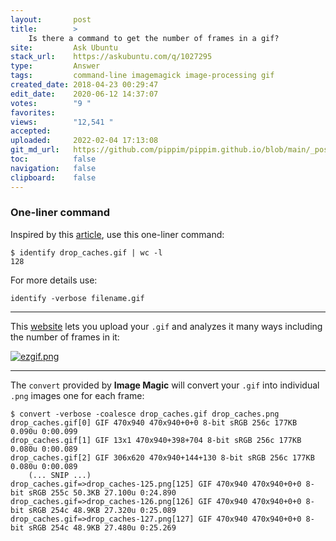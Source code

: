 ```yaml
---
layout:       post
title:        >
    Is there a command to get the number of frames in a gif?
site:         Ask Ubuntu
stack_url:    https://askubuntu.com/q/1027295
type:         Answer
tags:         command-line imagemagick image-processing gif
created_date: 2018-04-23 00:29:47
edit_date:    2020-06-12 14:37:07
votes:        "9 "
favorites:    
views:        "12,541 "
accepted:     
uploaded:     2022-02-04 17:13:08
git_md_url:   https://github.com/pippim/pippim.github.io/blob/main/_posts/2018/2018-04-23-Is-there-a-command-to-get-the-number-of-frames-in-a-gif_.md
toc:          false
navigation:   false
clipboard:    false
---
```


### One-liner command

Inspired by this [article][1], use this one-liner command:

``` 
$ identify drop_caches.gif | wc -l
128
```

For more details use:

``` 
identify -verbose filename.gif
```


----------


This [website][2] lets you upload your `.gif` and analyzes it many ways including the number of frames in it:

[![ezgif.png][3]][3]


----------


The `convert` provided by **Image Magic** will convert your `.gif` into individual `.png` images one for each frame:

``` 
$ convert -verbose -coalesce drop_caches.gif drop_caches.png
drop_caches.gif[0] GIF 470x940 470x940+0+0 8-bit sRGB 256c 177KB 0.090u 0:00.099
drop_caches.gif[1] GIF 13x1 470x940+398+704 8-bit sRGB 256c 177KB 0.080u 0:00.089
drop_caches.gif[2] GIF 306x620 470x940+144+130 8-bit sRGB 256c 177KB 0.080u 0:00.089
    (... SNIP ...)
drop_caches.gif=>drop_caches-125.png[125] GIF 470x940 470x940+0+0 8-bit sRGB 255c 50.3KB 27.100u 0:24.890
drop_caches.gif=>drop_caches-126.png[126] GIF 470x940 470x940+0+0 8-bit sRGB 254c 48.9KB 27.320u 0:25.089
drop_caches.gif=>drop_caches-127.png[127] GIF 470x940 470x940+0+0 8-bit sRGB 254c 48.9KB 27.480u 0:25.269
```






  [1]: https://gnutips.wordpress.com/2010/08/10/view-image-file-metadata-from-the-command-line/
  [2]: https://ezgif.com/split/ezgif-3-a91fe0e517.gif
  [3]: https://i.stack.imgur.com/wgCVZ.png
